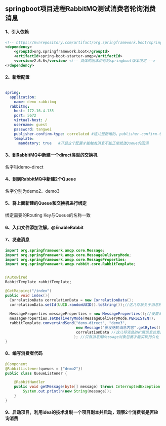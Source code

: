 ## springboot项目进程RabbitMQ测试消费者轮询消费消息



#### 1、引入依赖

```xml
<!-- https://mvnrepository.com/artifact/org.springframework.boot/spring-boot-starter-amqp -->
<dependency>
    <groupId>org.springframework.boot</groupId>
    <artifactId>spring-boot-starter-amqp</artifactId>
    <version>2.6.6</version> <!-- 具体的版本由你的springboot版本决定 -->
</dependency>
```



#### 2、新增配置

```yaml
       
spring:
  application:
    name: demo-rabbitmq
  rabbitmq:
    host: 172.16.4.135
    port: 5672
    virtual-host: /
    username: guest
    password: tangwei
    publisher-confirm-type: correlated #这儿是新增的。publisher-confirm-type的默认值是none，禁用发布确认模式。改为correlated这个值，表示消息发送成功到交换器就会触发回调方法
    template:
      mandatory: true   #开启这个配置才能触发消息不能正常抵达Queue的回调
```



#### 3、到RabbitMQ中新建一个direct类型的交换机

名字叫demo-direct



#### 4、到到RabbitMQ中新建2个Queue

名字分别为demo2、demo3



#### 5、将上面新建的Queue和交换机进行绑定

绑定需要的Routing Key与Queue的名称一致



#### 6、入口文件添加注解，@EnableRabbit



#### 7、发送消息

```java
import org.springframework.amqp.core.Message;
import org.springframework.amqp.core.MessageDeliveryMode;
import org.springframework.amqp.core.MessageProperties;
import org.springframework.amqp.rabbit.core.RabbitTemplate;


@Autowired
RabbitTemplate rabbitTemplate;

@GetMapping("/index")
public void index(){
  CorrelationData correlationData = new CorrelationData();
  correlationData.setId(UUID.randomUUID().toString());//这儿存放关于消息的扩展信息
  
  MessageProperties messageProperties = new MessageProperties();//设置消息持久化存储到磁盘上
  messageProperties.setDeliveryMode(MessageDeliveryMode.PERSISTENT);
  rabbitTemplate.convertAndSend("demo-direct", "demo3", 
                                new Message("要发送的消息内容".getBytes(), messageProperties),
                                correlationData //这儿将消息的扩展信息也发送出去
                               ); //只有消息用Message对象包裹才能实现持久化
}
```



#### 8、编写消费者代码

```java
@Component
@RabbitListener(queues = {"demo2"})
public class QueueListener {

    @RabbitHandler
    public void getMessage(byte[] message) throws InterruptedException {
        System.out.println(new String(message));
    }
}
```



#### 9、启动项目，利用idea的技术复制一个项目副本并启动，观察2个消费者是否轮询消费

